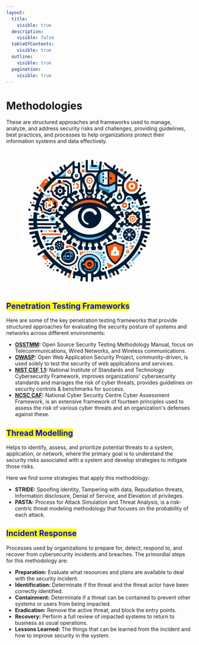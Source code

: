 ```yaml
---
layout:
  title:
    visible: true
  description:
    visible: false
  tableOfContents:
    visible: true
  outline:
    visible: true
  pagination:
    visible: true
---
```


# Methodologies

These are structured approaches and frameworks used to manage, analyze, and address security risks and challenges, providing guidelines, best practices, and processes to help organizations protect their information systems and data effectively.

<figure><img src="../../.gitbook/assets/image (8).png" alt="" width="375"><figcaption></figcaption></figure>

## <mark style="color:blue;">Penetration Testing Frameworks</mark>

Here are some of the key penetration testing frameworks that provide structured approaches for evaluating the security posture of systems and networks across different environments:

* [**OSSTMM**](https://www.isecom.org/OSSTMM.3.pdf)**:** Open Source Security Testing Methodology Manual, focus on Telecommunications, Wired Networks, and Wireless communications.
* [**OWASP**](https://owasp.org/)**:** Open Web Application Security Project, community-driven, is used solely to test the security of web applications and services.
* [**NIST CSF 1.1**](https://www.nist.gov/cyberframework/csf-11-archive)**:** National Institute of Standards and Technology Cybersecurity Framework, improves organizations' cybersecurity standards and manages the risk of cyber threats, provides guidelines on security controls & benchmarks for success.
* [**NCSC CAF**](https://www.ncsc.gov.uk/collection/cyber-assessment-framework)**:** National Cyber Security Centre Cyber Assessment Framework, is an extensive framework of fourteen principles used to assess the risk of various cyber threats and an organization's defenses against these.

## <mark style="color:blue;">Thread Modelling</mark>

Helps to identify, assess, and prioritize potential threats to a system, application, or network, where the primary goal is to understand the security risks associated with a system and develop strategies to mitigate those risks.

Here we find some strategies that apply this methodology:

* **STRIDE:** Spoofing identity, Tampering with data, Repudiation threats, Information disclosure, Denial of Service, and Elevation of privileges.
* **PASTA:** Process for Attack Simulation and Threat Analysis, is a risk-centric threat modeling methodology that focuses on the probability of each attack.

## <mark style="color:blue;">Incident Response</mark>

Processes used by organizations to prepare for, detect, respond to, and recover from cybersecurity incidents and breaches. The primordial steps for this methodology are:

* **Preparation:** Evaluate what resources and plans are available to deal with the security incident.
* **Identification:** Determinate if the threat and the threat actor have been correctly identified.
* **Containment:** Determinate if a threat can be contained to prevent other systems or users from being impacted.
* **Eradication:** Remove the active threat, and block the entry points.
* **Recovery:** Perform a full review of impacted systems to return to business as usual operations.&#x20;
* **Lessons Learned:** The things that can be learned from the incident and how to improve security in the system.
